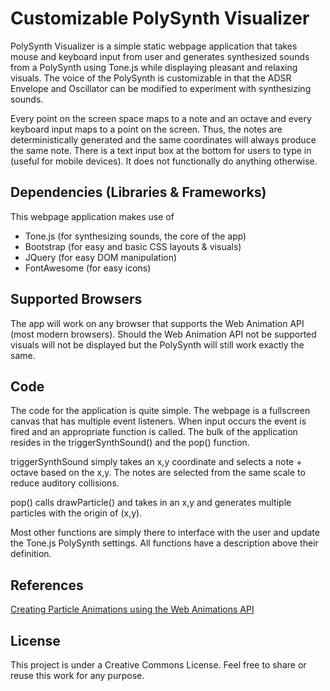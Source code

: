 # Customizable PolySynth Visualizer 
PolySynth Visualizer is a simple static webpage application that takes mouse and keyboard input from user and generates synthesized sounds from a PolySynth using Tone.js while displaying pleasant and relaxing visuals. The voice of the PolySynth is customizable in that the ADSR Envelope and Oscillator can be modified to experiment with synthesizing sounds. 

Every point on the screen space maps to a note and an octave and every keyboard input maps to a point on the screen. Thus, the notes are deterministically generated and the same coordinates will always produce the same note. There is a text input box at the bottom for users to type in (useful for mobile devices). It does not functionally do anything otherwise.

## Dependencies (Libraries & Frameworks)
This webpage application makes use of 
* Tone.js (for synthesizing sounds, the core of the app)
* Bootstrap (for easy and basic CSS layouts & visuals)
* JQuery (for easy DOM manipulation)
* FontAwesome (for easy icons)

## Supported Browsers
The app will work on any browser that supports the Web Animation API (most modern browsers). Should the Web Animation API not be supported visuals will not be displayed but the PolySynth will still work exactly the same.

## Code
The code for the application is quite simple. The webpage is a fullscreen canvas that has multiple event listeners. When input occurs the event is fired and an appropriate function is called. The bulk of the application resides in the triggerSynthSound() and the pop() function.

triggerSynthSound simply takes an x,y coordinate and selects a note + octave based on the x,y. The notes are selected from the same scale to reduce auditory collisions.

pop() calls drawParticle() and takes in an x,y and generates multiple particles with the origin of (x,y).

Most other functions are simply there to interface with the user and update the Tone.js PolySynth settings. All functions have a description above their definition.

## References
[Creating Particle Animations using the Web Animations API](https://css-tricks.com/playing-with-particles-using-the-web-animations-api/)

## License
This project is under a Creative Commons License. Feel free to share or reuse this work for any purpose.
